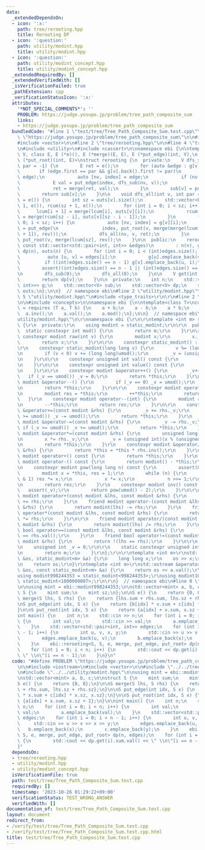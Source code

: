 ```yaml
---
data:
  _extendedDependsOn:
  - icon: ':x:'
    path: tree/rerooting.hpp
    title: Rerooting DP
  - icon: ':question:'
    path: utility/modint.hpp
    title: utility/modint.hpp
  - icon: ':question:'
    path: utility/modint_concept.hpp
    title: utility/modint_concept.hpp
  _extendedRequiredBy: []
  _extendedVerifiedWith: []
  _isVerificationFailed: true
  _pathExtension: cpp
  _verificationStatusIcon: ':x:'
  attributes:
    '*NOT_SPECIAL_COMMENTS*': ''
    PROBLEM: https://judge.yosupo.jp/problem/tree_path_composite_sum
    links:
    - https://judge.yosupo.jp/problem/tree_path_composite_sum
  bundledCode: "#line 1 \"test/tree/Tree_Path_Composite_Sum.test.cpp\"\n#define PROBLEM\
    \ \"https://judge.yosupo.jp/problem/tree_path_composite_sum\"\n\n#include <iostream>\n\
    #include <vector>\n\n#line 2 \"tree/rerooting.hpp\"\n\n#line 4 \"tree/rerooting.hpp\"\
    \n#include <utility>\n#include <cassert>\n\nnamespace ebi {\n\ntemplate <class\
    \ V, class E, E (*e)(), E (*merge)(E, E), E (*put_edge)(int, V),\n          V\
    \ (*put_root)(int, E)>\nstruct rerooting {\n  private:\n    V dfs_sub(int v, int\
    \ par = -1) {\n        E ret = e();\n        for (auto &edge : g[v]) {\n     \
    \       if (edge.first == par && g[v].back().first != par)\n                std::swap(g[v].back(),\
    \ edge);\n            auto [nv, index] = edge;\n            if (nv == par) continue;\n\
    \            E val = put_edge(index, dfs_sub(nv, v));\n            outs[v].emplace_back(val);\n\
    \            ret = merge(ret, val);\n        }\n        sub[v] = put_root(v, ret);\n\
    \        return sub[v];\n    }\n\n    void dfs_all(int v, int par = -1, E rev\
    \ = e()) {\n        int sz = outs[v].size();\n        std::vector<E> lcum(sz +\
    \ 1, e()), rcum(sz + 1, e());\n        for (int i = 0; i < sz; i++) {\n      \
    \      lcum[i + 1] = merge(lcum[i], outs[v][i]);\n            rcum[sz - i - 1]\
    \ = merge(rcum[sz - i], outs[v][sz - i - 1]);\n        }\n        for (int i =\
    \ 0; i < sz; i++) {\n            auto [nv, index] = g[v][i];\n            E ret\
    \ = put_edge(\n                index, put_root(v, merge(merge(lcum[i], rcum[i\
    \ + 1]), rev)));\n            dfs_all(nv, v, ret);\n        }\n        dp[v] =\
    \ put_root(v, merge(lcum[sz], rev));\n    }\n\n  public:\n    rerooting(int n,\
    \ const std::vector<std::pair<int, int>> &edges)\n        : n(n), g(n), sub(n),\
    \ dp(n), outs(n) {\n        for (int i = 0; i < (int)edges.size(); i++) {\n  \
    \          auto [u, v] = edges[i];\n            g[u].emplace_back(v, i);\n   \
    \         if ((int)edges.size() == n - 1) g[v].emplace_back(u, i);\n        }\n\
    \        assert((int)edges.size() == n - 1 || (int)edges.size() == 2 * (n - 1));\n\
    \n        dfs_sub(0);\n        dfs_all(0);\n    }\n\n    V get(int v) const {\n\
    \        return dp[v];\n    }\n\n  private:\n    int n;\n    std::vector<std::vector<std::pair<int,\
    \ int>>> g;\n    std::vector<V> sub;\n    std::vector<V> dp;\n    std::vector<std::vector<E>>\
    \ outs;\n};\n\n}  // namespace ebi\n#line 2 \"utility/modint.hpp\"\n\r\n#line\
    \ 5 \"utility/modint.hpp\"\n#include <type_traits>\r\n\r\n#line 2 \"utility/modint_concept.hpp\"\
    \n\n#include <concepts>\n\nnamespace ebi {\n\ntemplate<class T>\nconcept modint\
    \ = requires (T a, T b) {\n    a + b;\n    a - b;\n    a * b;\n    a / b;\n  \
    \  a.inv();\n    a.val();\n    a.mod();\n};\n\n}  // namespace ebi\n#line 8 \"\
    utility/modint.hpp\"\n\r\nnamespace ebi {\r\n\r\ntemplate <int m> struct static_modint\
    \ {\r\n  private:\r\n    using modint = static_modint;\r\n\r\n  public:\r\n  \
    \  static constexpr int mod() {\r\n        return m;\r\n    }\r\n\r\n    static\
    \ constexpr modint raw(int v) {\r\n        modint x;\r\n        x._v = v;\r\n\
    \        return x;\r\n    }\r\n\r\n    constexpr static_modint() : _v(0) {}\r\n\
    \r\n    constexpr static_modint(long long v) {\r\n        v %= (long long)umod();\r\
    \n        if (v < 0) v += (long long)umod();\r\n        _v = (unsigned int)v;\r\
    \n    }\r\n\r\n    constexpr unsigned int val() const {\r\n        return _v;\r\
    \n    }\r\n\r\n    constexpr unsigned int value() const {\r\n        return val();\r\
    \n    }\r\n\r\n    constexpr modint &operator++() {\r\n        _v++;\r\n     \
    \   if (_v == umod()) _v = 0;\r\n        return *this;\r\n    }\r\n    constexpr\
    \ modint &operator--() {\r\n        if (_v == 0) _v = umod();\r\n        _v--;\r\
    \n        return *this;\r\n    }\r\n\r\n    constexpr modint operator++(int) {\r\
    \n        modint res = *this;\r\n        ++*this;\r\n        return res;\r\n \
    \   }\r\n    constexpr modint operator--(int) {\r\n        modint res = *this;\r\
    \n        --*this;\r\n        return res;\r\n    }\r\n\r\n    constexpr modint\
    \ &operator+=(const modint &rhs) {\r\n        _v += rhs._v;\r\n        if (_v\
    \ >= umod()) _v -= umod();\r\n        return *this;\r\n    }\r\n    constexpr\
    \ modint &operator-=(const modint &rhs) {\r\n        _v -= rhs._v;\r\n       \
    \ if (_v >= umod()) _v += umod();\r\n        return *this;\r\n    }\r\n    constexpr\
    \ modint &operator*=(const modint &rhs) {\r\n        unsigned long long x = _v;\r\
    \n        x *= rhs._v;\r\n        _v = (unsigned int)(x % (unsigned long long)umod());\r\
    \n        return *this;\r\n    }\r\n    constexpr modint &operator/=(const modint\
    \ &rhs) {\r\n        return *this = *this * rhs.inv();\r\n    }\r\n\r\n    constexpr\
    \ modint operator+() const {\r\n        return *this;\r\n    }\r\n    constexpr\
    \ modint operator-() const {\r\n        return modint() - *this;\r\n    }\r\n\r\
    \n    constexpr modint pow(long long n) const {\r\n        assert(0 <= n);\r\n\
    \        modint x = *this, res = 1;\r\n        while (n) {\r\n            if (n\
    \ & 1) res *= x;\r\n            x *= x;\r\n            n >>= 1;\r\n        }\r\
    \n        return res;\r\n    }\r\n    constexpr modint inv() const {\r\n     \
    \   assert(_v);\r\n        return pow(umod() - 2);\r\n    }\r\n\r\n    friend\
    \ modint operator+(const modint &lhs, const modint &rhs) {\r\n        return modint(lhs)\
    \ += rhs;\r\n    }\r\n    friend modint operator-(const modint &lhs, const modint\
    \ &rhs) {\r\n        return modint(lhs) -= rhs;\r\n    }\r\n    friend modint\
    \ operator*(const modint &lhs, const modint &rhs) {\r\n        return modint(lhs)\
    \ *= rhs;\r\n    }\r\n\r\n    friend modint operator/(const modint &lhs, const\
    \ modint &rhs) {\r\n        return modint(lhs) /= rhs;\r\n    }\r\n    friend\
    \ bool operator==(const modint &lhs, const modint &rhs) {\r\n        return lhs.val()\
    \ == rhs.val();\r\n    }\r\n    friend bool operator!=(const modint &lhs, const\
    \ modint &rhs) {\r\n        return !(lhs == rhs);\r\n    }\r\n\r\n  private:\r\
    \n    unsigned int _v = 0;\r\n\r\n    static constexpr unsigned int umod() {\r\
    \n        return m;\r\n    }\r\n};\r\n\r\ntemplate <int m>\r\nstd::istream &operator>>(std::istream\
    \ &os, static_modint<m> &a) {\r\n    long long x;\r\n    os >> x;\r\n    a = x;\r\
    \n    return os;\r\n}\r\ntemplate <int m>\r\nstd::ostream &operator<<(std::ostream\
    \ &os, const static_modint<m> &a) {\r\n    return os << a.val();\r\n}\r\n\r\n\
    using modint998244353 = static_modint<998244353>;\r\nusing modint1000000007 =\
    \ static_modint<1000000007>;\r\n\r\n}  // namespace ebi\n#line 8 \"test/tree/Tree_Path_Composite_Sum.test.cpp\"\
    \n\nusing mint = ebi::modint998244353;\n\nstd::vector<mint> a, b, c;\n\nstruct\
    \ S {\n    mint sum;\n    mint sz;\n};\n\nS e() {\n    return {0, 0};\n}\n\nS\
    \ merge(S lhs, S rhs) {\n    return {lhs.sum + rhs.sum, lhs.sz + rhs.sz};\n}\n\
    \nS put_edge(int idx, S x) {\n    return {b[idx] * x.sum + c[idx] * x.sz, x.sz};\n\
    }\n\nS put_root(int idx, S x) {\n    return {a[idx] + x.sum, x.sz + 1};\n}\n\n\
    int main() {\n    int n;\n    std::cin >> n;\n    for (int i = 0; i < n; i++)\
    \ {\n        int val;\n        std::cin >> val;\n        a.emplace_back(val);\n\
    \    }\n    std::vector<std::pair<int, int>> edges;\n    for (int i = 0; i < n\
    \ - 1; i++) {\n        int u, v, x, y;\n        std::cin >> u >> v >> x >> y;\n\
    \        edges.emplace_back(u, v);\n        b.emplace_back(x);\n        c.emplace_back(y);\n\
    \    }\n    ebi::rerooting<S, S, e, merge, put_edge, put_root> dp(n, edges);\n\
    \    for (int i = 0; i < n; i++) {\n        std::cout << dp.get(i).sum.val() <<\
    \ \" \\n\"[i == n - 1];\n    }\n}\n"
  code: "#define PROBLEM \"https://judge.yosupo.jp/problem/tree_path_composite_sum\"\
    \n\n#include <iostream>\n#include <vector>\n\n#include \"../../tree/rerooting.hpp\"\
    \n#include \"../../utility/modint.hpp\"\n\nusing mint = ebi::modint998244353;\n\
    \nstd::vector<mint> a, b, c;\n\nstruct S {\n    mint sum;\n    mint sz;\n};\n\n\
    S e() {\n    return {0, 0};\n}\n\nS merge(S lhs, S rhs) {\n    return {lhs.sum\
    \ + rhs.sum, lhs.sz + rhs.sz};\n}\n\nS put_edge(int idx, S x) {\n    return {b[idx]\
    \ * x.sum + c[idx] * x.sz, x.sz};\n}\n\nS put_root(int idx, S x) {\n    return\
    \ {a[idx] + x.sum, x.sz + 1};\n}\n\nint main() {\n    int n;\n    std::cin >>\
    \ n;\n    for (int i = 0; i < n; i++) {\n        int val;\n        std::cin >>\
    \ val;\n        a.emplace_back(val);\n    }\n    std::vector<std::pair<int, int>>\
    \ edges;\n    for (int i = 0; i < n - 1; i++) {\n        int u, v, x, y;\n   \
    \     std::cin >> u >> v >> x >> y;\n        edges.emplace_back(u, v);\n     \
    \   b.emplace_back(x);\n        c.emplace_back(y);\n    }\n    ebi::rerooting<S,\
    \ S, e, merge, put_edge, put_root> dp(n, edges);\n    for (int i = 0; i < n; i++)\
    \ {\n        std::cout << dp.get(i).sum.val() << \" \\n\"[i == n - 1];\n    }\n\
    }"
  dependsOn:
  - tree/rerooting.hpp
  - utility/modint.hpp
  - utility/modint_concept.hpp
  isVerificationFile: true
  path: test/tree/Tree_Path_Composite_Sum.test.cpp
  requiredBy: []
  timestamp: '2023-10-26 01:29:22+09:00'
  verificationStatus: TEST_WRONG_ANSWER
  verifiedWith: []
documentation_of: test/tree/Tree_Path_Composite_Sum.test.cpp
layout: document
redirect_from:
- /verify/test/tree/Tree_Path_Composite_Sum.test.cpp
- /verify/test/tree/Tree_Path_Composite_Sum.test.cpp.html
title: test/tree/Tree_Path_Composite_Sum.test.cpp
---
```

